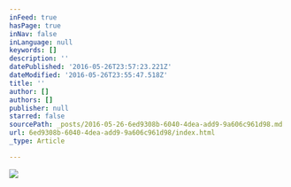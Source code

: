 ```yaml
---
inFeed: true
hasPage: true
inNav: false
inLanguage: null
keywords: []
description: ''
datePublished: '2016-05-26T23:57:23.221Z'
dateModified: '2016-05-26T23:55:47.518Z'
title: ''
author: []
authors: []
publisher: null
starred: false
sourcePath: _posts/2016-05-26-6ed9308b-6040-4dea-add9-9a606c961d98.md
url: 6ed9308b-6040-4dea-add9-9a606c961d98/index.html
_type: Article

---
```

![](https://the-grid-user-content.s3-us-west-2.amazonaws.com/6ac73551-b2af-4d58-8354-0b75a0f292cd.png)